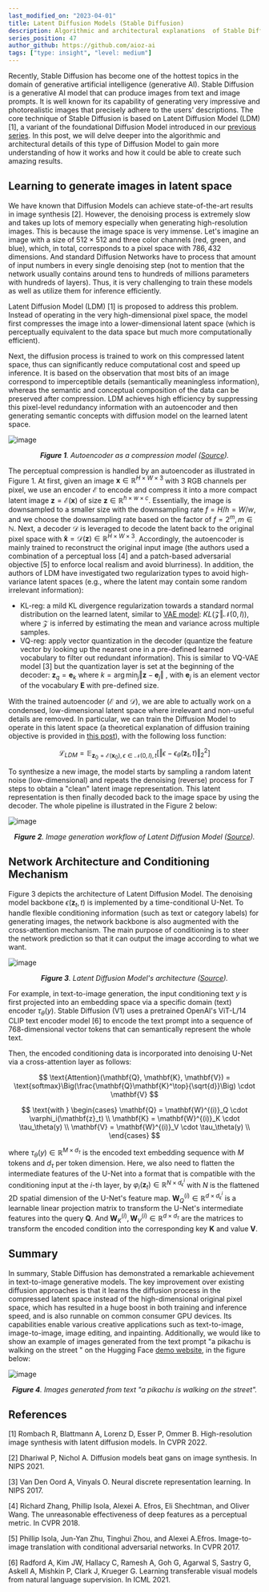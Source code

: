 ```yaml
---
last_modified_on: "2023-04-01"
title: Latent Diffusion Models (Stable Diffusion)
description: Algorithmic and architectural explanations  of Stable Diffusion
series_position: 47
author_github: https://github.com/aioz-ai
tags: ["type: insight", "level: medium"]
---
```


Recently, Stable Diffusion has become one of the hottest topics in the domain of generative artificial intelligence (generative AI). Stable Diffusion is a generative AI model that can produce images from text and image prompts. It is well known for its capability of generating very impressive and photorealistic images that precisely adhere to the users' descriptions. The core technique of Stable Diffusion is based on Latent Diffusion Model (LDM) [1], a variant of the foundational Diffusion Model introduced in our [previous series](https://blog.ai.aioz.io/guides/computer-vision/IntroductiontoDiffusionModels_31/). In this post, we will delve deeper into the algorithmic and architectural details of this type of Diffusion Model to gain more understanding of how it works and how it could be able to create such amazing results.


## Learning to generate images in latent space
We have known that Diffusion Models can achieve state-of-the-art results in image synthesis [2]. However, the denoising process is extremely slow and takes up lots of memory especially when generating high-resolution images. This is because the image space is very immense. Let's imagine an image with a size of $512\times 512$ and three color channels (red, green, and blue), which, in total, corresponds to a pixel space with $786,432$ dimensions. And standard Diffusion Networks have to process that amount of input numbers in every single denoising step (not to mention that the network usually contains around tens to hundreds of millions parameters with hundreds of layers). Thus, it is very challenging to train these models as well as utilize them for inference efficiently. 

Latent Diffusion Model (LDM) [1] is proposed to address this problem. Instead of operating in the very high-dimensional pixel space, the model first compresses the image into a lower-dimensional latent space (which is perceptually equivalent to the data space but much more computationally efficient). 


Next, the diffusion process is trained to work on this compressed latent space, thus can significantly reduce computational cost and speed up inference. It is based on the observation that most bits of an image correspond to imperceptible details (semantically meaningless information), whereas the semantic and conceptual composition of the data can be preserved after compression. LDM achieves high efficiency by suppressing this pixel-level redundancy information with an autoencoder and then generating semantic concepts with diffusion model on the learned latent space. 

![image](https://vision.aioz.io/f/e5c11bffe0784aad8095/?dl=1)
*<center>**Figure 1**. Autoencoder as a compression model ([Source](https://towardsdatascience.com/autoencoders-introduction-and-implementation-3f40483b0a85)).</center>* 

The perceptual compression is handled by an autoencoder as illustrated in Figure 1. At first, given an image $\mathbf{x} \in \mathbb{R}^{H\times W\times 3}$ with 3 RGB channels per pixel, we use an encoder $\mathcal{E}$ to encode and compress it into a more compact latent image $\mathbf{z} = \mathcal{E}(\mathbf{x})$  of size $\mathbf{z} \in \mathbb{R}^{h\times w\times c}$. Essentially, the image is downsampled to a smaller size with the downsampling rate $f=H/h=W/w$, and we choose the downsampling rate based on the factor of $f = 2^m, m \in \mathbb{N}$. Next, a decoder $\mathcal{D}$ is leveraged to decode the latent back to the original pixel space with $\mathbf{\hat{x}} = \mathcal{D}(\mathbf{z}) \in \mathbb{R}^{H\times W\times 3}$. Accordingly, the autoencoder is mainly trained to reconstruct the original input image (the authors used a combination of a perceptual loss [4] and a patch-based adversarial objective [5] to enforce local realism and avoid blurriness). In addition, the authors of LDM have investigated two regularization types to avoid high-variance latent spaces (e.g., where the latent may contain some random irrelevant information):

* KL-reg: a mild KL divergence regularization towards a standard normal distribution on the learned latent, similar to [VAE model](https://blog.ai.aioz.io/guides/computer-vision/VAE_39/): $KL(\mathcal{Z} \Vert \mathcal{N}(0,I))$, where $\mathcal{Z}$ is inferred by estimating the mean and variance across multiple samples.
* VQ-reg: apply vector quantization in the decoder (quantize the feature vector by looking up the nearest one in a pre-defined learned vocabulary to filter out redundant information). This is similar to VQ-VAE model [3] but the quantization layer is set at the beginning of the decoder: $\mathbf{z}_q =\mathbf{e}_k$ where $k = \arg\min_j\Vert\mathbf{z} - \mathbf{e}_j\Vert$ , with $\mathbf{e}_j$ is an element vector of the vocabulary $\mathbf{E}$ with pre-defined size.

With the trained autoencoder ($\mathcal{E}$ and $\mathcal{D}$), we are able to actually work on a condensed, low-dimensional latent space where irrelevant and non-useful details are removed. In particular, we can train the Diffusion Model to operate in this latent space (a theoretical explanation of diffusion training objective is provided in [this post](https://blog.ai.aioz.io/guides/computer-vision/IntroductiontoDiffusionModels_37/)), with the following loss function:

$$
\mathcal{L}_{LDM} = \mathbb{E}_{\mathbf{z}_0=\mathcal{E}(\mathbf{x}_0), \epsilon \in \mathcal{N}(0,I), t} \left[ \Vert \epsilon -\epsilon_\theta(\mathbf{z}_t,t) \Vert^2_2\right]
$$

To synthesize a new image, the model starts by sampling a random latent noise (low-dimensional) and repeats the denoising (reverse) process for $T$ steps to obtain a "clean" latent image representation. This latent representation is then finally decoded back to the image space by using the decoder. The whole pipeline is illustrated in the Figure 2 below:


![image](https://vision.aioz.io/f/95348d604ec84e559fe5/?dl=1)*<center>**Figure 2**. Image generation workflow of Latent Diffusion Model ([Source](https://huggingface.co/blog/stable_diffusion)).</center>* 






## Network Architecture and Conditioning Mechanism




Figure 3 depicts the architecture of Latent Diffusion Model. The denoising model backbone $\epsilon(\mathbf{z}_t, t)$ is implemented by a time-conditional U-Net. To handle flexible conditioning information (such as text or category labels) for generating images, the network backbone is also augmented with the cross-attention mechanism. The main purpose of conditioning is to steer the network prediction so that it can output the image according to what we want.

![image](https://vision.aioz.io/f/328efb8c9a264519a3cd/?dl=1)*<center>**Figure 3**. Latent Diffusion Model's architecture ([Source](https://arxiv.org/abs/2112.10752)).</center>* 

For example, in text-to-image generation, the input conditioning text $y$ is first projected into an embedding space via a specific domain (text) encoder $\tau_\theta(y)$. Stable Diffusion (V1) uses a pretrained OpenAI's ViT-L/14 CLIP text encoder model [6] to encode the text prompt into a sequence of 768-dimensional vector tokens that can semantically represent the whole text.

Then, the encoded conditioning data is incorporated into denoising U-Net via a cross-attention layer as follows:

$$
\text{Attention}(\mathbf{Q}, \mathbf{K}, \mathbf{V}) = \text{softmax}\Big(\frac{\mathbf{Q}\mathbf{K}^\top}{\sqrt{d}}\Big) \cdot \mathbf{V} 
$$

$$
\text{with }
\begin{cases}
\mathbf{Q} = \mathbf{W}^{(i)}_Q \cdot \varphi_i(\mathbf{z}_t) \\
\mathbf{K} = \mathbf{W}^{(i)}_K \cdot \tau_\theta(y) \\
\mathbf{V} = \mathbf{W}^{(i)}_V \cdot \tau_\theta(y) \\
\end{cases}
$$

where $\tau_\theta(y) \in \mathbb{R}^{M \times d_\tau}$ is the encoded text embedding sequence with $M$ tokens and $d_\tau$ per token dimension. Here, we also need to flatten the intermediate features of the U-Net into a format that is compatible with the conditioning input at the $i$-th layer, by $\varphi_i(\mathbf{z}_t) \in \mathbb{R}^{N \times d^i_\epsilon}$ with $N$ is the flattened 2D spatial dimension of the U-Net's feature map. $\mathbf{W}^{(i)}_Q \in \mathbb{R}^{d \times d^i_\epsilon}$ is a learnable linear projection matrix to transform the U-Net's intermediate features into the query $\mathbf{Q}$. And  $\mathbf{W}^{(i)}_K, \mathbf{W}^{(i)}_V \in \mathbb{R}^{d \times d_\tau}$ are the matrices to transform the encoded condition into the corresponding key $\mathbf{K}$ and value $\mathbf{V}$.




## Summary
In summary, Stable Diffusion has demonstrated a remarkable achievement in text-to-image generative models. The key improvement over existing diffusion approaches is that it learns the diffusion process in the compressed latent space instead of the high-dimensional original pixel space, which has resulted in a huge boost in both training and inference speed, and is also runnable on common consumer GPU devices. Its capabilities enable various creative applications such as text-to-image, image-to-image, image editing, and inpainting. Additionally, we would like to show an example of images generated from the text prompt "a pikachu is walking on the street " on the Hugging Face [demo website](https://huggingface.co/spaces/stabilityai/stable-diffusion), in the figure below:

![image](https://vision.aioz.io/f/7bd9f23d0f4b414e98c8/?dl=1)*<center>**Figure 4**. Images generated from text "a pikachu is walking on the street".</center>* 







## References
[1] Rombach R, Blattmann A, Lorenz D, Esser P, Ommer B. High-resolution image synthesis with latent diffusion models. In CVPR 2022.

[2] Dhariwal P, Nichol A. Diffusion models beat gans on image synthesis. In NIPS 2021.

[3] Van Den Oord A, Vinyals O. Neural discrete representation learning. In NIPS 2017.

[4] Richard Zhang, Phillip Isola, Alexei A. Efros, Eli Shechtman, and Oliver Wang. The unreasonable effectiveness of deep features as a perceptual metric. In CVPR 2018.

[5] Phillip Isola, Jun-Yan Zhu, Tinghui Zhou, and Alexei A.Efros. Image-to-image translation with conditional adversarial networks. In CVPR 2017.

[6] Radford A, Kim JW, Hallacy C, Ramesh A, Goh G, Agarwal S, Sastry G, Askell A, Mishkin P, Clark J, Krueger G. Learning transferable visual models from natural language supervision. In ICML 2021.